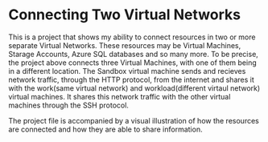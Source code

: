 # Connecting Two Virtual Networks

This is a project that shows my ability to connect resources in two or more separate Virtual Networks. These resources may be
Virtual Machines, Starage Accounts, Azure SQL databases and so many more. To be precise, the project above connects three
Virtual Machines, with one of them being in a different location. The Sandbox virtual machine sends and recieves network traffic,
through the HTTP protocol, from the internet and shares it with the work(same virtual network) and workload(different virtaul network)
virtual machines. It shares this network traffic with the other virtual machines through the SSH protocol.

The project file is accompanied by a visual illustration of how the resources are connected and how they are able to share information.
